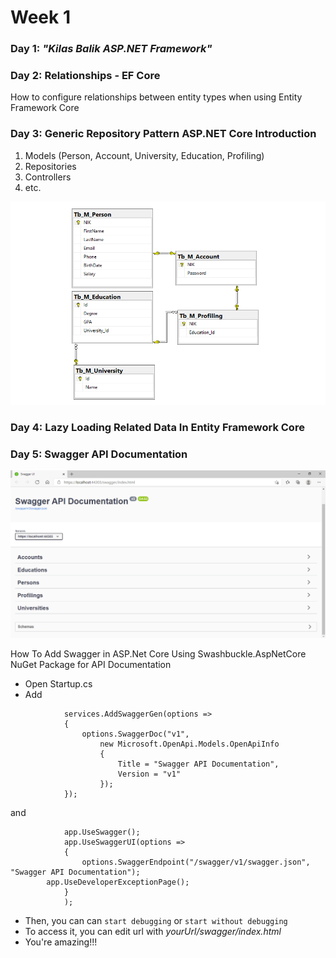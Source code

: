 # Week 1
### Day 1: *"Kilas Balik ASP.NET Framework"*
### Day 2: Relationships - EF Core
How to configure relationships between entity types when using Entity Framework Core

### Day 3: Generic Repository Pattern ASP.NET Core Introduction
1. Models (Person, Account, University, Education, Profiling)
2. Repositories
3. Controllers
4. etc.

![Database Diagrams](Diagrams.png)

### Day 4: Lazy Loading Related Data In Entity Framework Core
### Day 5: Swagger API Documentation
![swagger](swagger.png)

How To Add Swagger in ASP.Net Core Using Swashbuckle.AspNetCore NuGet Package for API Documentation
- Open Startup.cs
- Add
```
            services.AddSwaggerGen(options =>
            {
                options.SwaggerDoc("v1",
                    new Microsoft.OpenApi.Models.OpenApiInfo
                    {
                        Title = "Swagger API Documentation",
                        Version = "v1"
                    });
            });
```
and
```
            app.UseSwagger();
            app.UseSwaggerUI(options =>
            {
                options.SwaggerEndpoint("/swagger/v1/swagger.json", "Swagger API Documentation");
		app.UseDeveloperExceptionPage();
            }
            );
```
- Then, you can can `start debugging` or `start without debugging`
- To access it, you can edit url with *yourUrl/swagger/index.html*
- You're amazing!!!